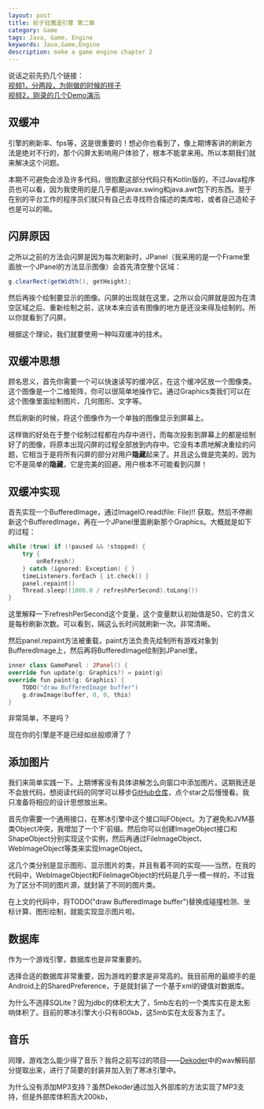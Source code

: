 ```yaml
---
layout: post
title: 轮子狂魔造引擎 第二章
category: Game
tags: Java, Game, Engine
keywords: Java,Game,Engine
description: make a game engine chapter 2
---
```



说话之前先扔几个链接：<br/>
[视频1，分两段，为刚做的时候的样子](http://www.bilibili.com/video/av5803264/)<br/>
[视频2，刚录的几个Demo演示](http://www.bilibili.com/video/av5844110/)

## 双缓冲
引擎的刷新率、fps等，这是很重要的！想必你也看到了，像上期博客讲的刷新方法是绝对不行的，那个闪屏太影响用户体验了，根本不能拿来用。所以本期我们就来解决这个问题。

本期不可避免会涉及许多代码，很抱歉这部分代码只有Kotlin版的，不过Java程序员也可以看，因为我使用的是几乎都是javax.swing和java.awt包下的东西。至于在别的平台工作的程序员们就只有自己去寻找符合描述的类库啦，或者自己造轮子也是可以的嘛。

## 闪屏原因
之所以之前的方法会闪屏是因为每次刷新时，JPanel（我采用的是一个Frame里面放一个JPanel的方法显示图像）会首先清空整个区域：

```java
g.clearRect(getWidth(), getHeight);
```

然后再挨个绘制要显示的图像。闪屏的出现就在这里，之所以会闪屏就是因为在清空区域之后、重新绘制之前，这块本来应该有图像的地方是还没来得及绘制的。所以你就看到了闪屏。

根据这个理论，我们就要使用一种叫双缓冲的技术。

## 双缓冲思想
顾名思义，首先你需要一个可以快速读写的缓冲区，在这个缓冲区放一个图像类。这个图像是一个二维矩阵，你可以很简单地操作它。通过Graphics类我们可以在这个图像里面绘制图片、几何图形、文字等。

然后刷新的时候，将这个图像作为一个单独的图像显示到屏幕上。

这样做的好处在于整个绘制过程都在内存中进行，而每次投影到屏幕上的都是绘制好了的图像，将原本出现闪屏的过程全部放到内存中。它没有本质地解决重绘的问题，它相当于是将所有闪屏的部分对用户**隐藏**起来了。并且这么做是完美的，因为它不是简单的**隐藏**，它是完美的回避。用户根本不可能看到闪屏！

## 双缓冲实现
首先实现一个BufferedImage，通过ImageIO.read(file: File)!! 获取。然后不停刷新这个BufferedImage，再在一个JPanel里面刷新那个Graphics。大概就是如下的过程：

```swift
while (true) if (!paused && !stopped) {
	try {
		onRefresh()
	} catch (ignored: Exception) { }
	timeListeners.forEach { it.check() }
	panel.repaint()
	Thread.sleep((1000.0 / refreshPerSecond).toLong())
}
```

这里解释一下refreshPerSecond这个变量，这个变量默认初始值是50，它的含义是每秒刷新次数。可以看到，隔这么长时间就刷新一次。非常清晰。

然后panel.repaint方法被重载，paint方法负责先绘制所有游戏对象到BufferedImage上，然后再将BufferedImage绘制到JPanel里。

```swift
inner class GamePanel : JPanel() {
override fun update(g: Graphics?) = paint(g)
override fun paint(g: Graphics) {
	TODO("draw BufferedImage buffer")
	g.drawImage(buffer, 0, 0, this)
}
```

非常简单，不是吗？

现在你的引擎是不是已经如丝般顺滑了？


## 添加图片
我们来简单实践一下。上期博客没有具体讲解怎么向窗口中添加图片。这期我还是不会放代码，想阅读代码的同学可以移步[GitHub仓库](https://github.com/icela/FriceEngine)，点个star之后慢慢看。我只准备将相应的设计思想放出来。

首先你需要一个通用接口，在寒冰引擎中这个接口叫FObject。为了避免和JVM基类Object冲突，我增加了一个'F'前缀。然后你可以创建ImageObject接口和ShapeObject分别实现这个实例，然后再通过FileImageObject、WebImageObject等类来实现ImageObject。

这几个类分别是显示图形、显示图片的类，并且有着不同的实现——当然，在我的代码中，WebImageObject和FileImageObject的代码是几乎一模一样的，不过我为了区分不同的图片源，就封装了不同的图片类。

在上文的代码中，将TODO("draw BufferedImage buffer")替换成碰撞检测、坐标计算、图形绘制，就能实现显示图片啦。

## 数据库
作为一个游戏引擎，数据库也是非常重要的。

选择合适的数据库非常重要，因为游戏的要求是非常高的。我目前用的最顺手的是Android上的SharedPreference，于是就封装了一个基于xml的键值对数据库。

为什么不选择SQLite？因为jdbc的体积太大了，5mb左右的一个类库实在是太影响体积了。目前的寒冰引擎大小只有800kb，这5mb实在太反客为主了。

## 音乐
同理，游戏怎么能少得了音乐？我将之前写过的项目——[Dekoder](https://github.com/ice1000/Dekoder)中的wav解码部分提取出来，进行了简要的封装并加入到了寒冰引擎中。

为什么没有添加MP3支持？虽然Dekoder通过加入外部库的方法实现了MP3支持，但是外部库体积高大200kb，